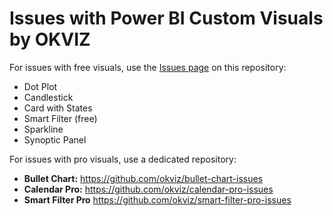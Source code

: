 # Issues with Power BI Custom Visuals by OKVIZ

For issues with free visuals, use the [Issues page](../../issues) on this repository:
- Dot Plot
- Candlestick
- Card with States
- Smart Filter (free)
- Sparkline
- Synoptic Panel


For issues with pro visuals, use a dedicated repository:
- **Bullet Chart:** https://github.com/okviz/bullet-chart-issues
- **Calendar Pro:** https://github.com/okviz/calendar-pro-issues
- **Smart Filter Pro** https://github.com/okviz/smart-filter-pro-issues
